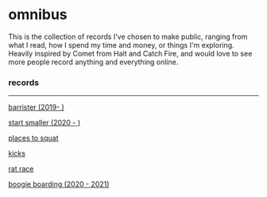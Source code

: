 # omnibus

This is the collection of records I've chosen to make public, ranging from what I read, how I spend my time and money, or things I'm exploring. Heavily inspired by Comet from Halt and Catch Fire, and would love to see more people record anything and everything online.

### records

---

[barrister (2019- )](<omnibus%2085c2744eaee942649c5b5f716b41e17a/barrister%20(2019-%20)%209b812dce510c4921a2d1586861ccb5ef.csv>)

[start smaller (2020 - )](<omnibus%2085c2744eaee942649c5b5f716b41e17a/start%20smaller%20(2020%20-%20)%2075e6b505f7834a1cac8d02224e3f172e.csv>)

[places to squat](omnibus%2085c2744eaee942649c5b5f716b41e17a/places%20to%20squat%2053c1ce265b2e4afd9f3d8a853c77b8ee.csv)

[kicks](omnibus%2085c2744eaee942649c5b5f716b41e17a/Untitled%20Database%20e70380bbb84d4abeb84d63c16fa265be.csv)

[rat race](omnibus%2085c2744eaee942649c5b5f716b41e17a/rat%20race%201fce7c135d8e471587a00cf6f27385ce.csv)

[boogie boarding (2020 - 2021)](<omnibus%2085c2744eaee942649c5b5f716b41e17a/boogie%20boarding%20(2020%20-%202021)%20ee4e628941c044409014aaa6928b534a.csv>)
